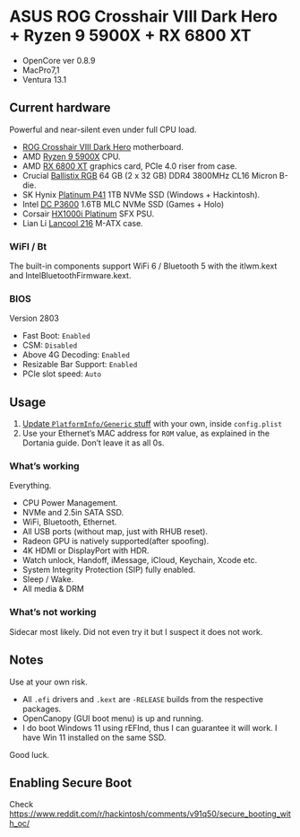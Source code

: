 # ASUS ROG Crosshair VIII Dark Hero + Ryzen 9 5900X + RX 6800 XT

- OpenCore ver 0.8.9
- MacPro7,1
- Ventura 13.1

## Current hardware

Powerful and near-silent even under full CPU load.

- [ROG Crosshair VIII Dark Hero](https://rog.asus.com/us/motherboards/rog-crosshair/rog-crosshair-viii-dark-hero-model/) motherboard.
- AMD [Ryzen 9 5900X](https://www.amd.com/en/products/cpu/amd-ryzen-9-5900x) CPU.
- AMD [RX 6800 XT](https://www.amd.com/en/products/graphics/amd-radeon-rx-6800-xt) graphics card, PCIe 4.0 riser from case.
- Crucial [Ballistix RGB](https://www.crucial.com/memory/ddr4/bl2k32g32c16u4bl) 64 GB (2 x 32 GB) DDR4 3800MHz CL16 Micron B-die.
- SK Hynix [Platinum P41](https://ssd.skhynix.com/platinum_p41/) 1TB NVMe SSD (Windows + Hackintosh).
- Intel [DC P3600](https://ark.intel.com/content/www/us/en/ark/products/80993/intel-ssd-dc-p3600-series-1-6tb-2-5in-pcie-3-0-20nm-mlc.html) 1.6TB MLC NVMe SSD (Games + Holo)
- Corsair [HX1000i Platinum](shorturl.at/oAL03) SFX PSU.
- Lian Li [Lancool 216](https://lian-li.com/product/lancool-216/) M-ATX case.

### WiFI / Bt

The built-in components support WiFi 6 / Bluetooth 5 with the itlwm.kext and IntelBluetoothFirmware.kext.

### BIOS

Version 2803

- Fast Boot: `Enabled`
- CSM: `Disabled`
- Above 4G Decoding: `Enabled`
- Resizable Bar Support: `Enabled`
- PCIe slot speed: `Auto`

## Usage

1. [Update `PlatformInfo/Generic` stuff](https://dortania.github.io/OpenCore-Post-Install/universal/iservices.html#generate-a-new-serial) with your own, inside `config.plist`
2. Use your Ethernet’s MAC address for `ROM` value, as explained in the Dortania guide. Don’t leave it as all 0s.

### What’s working

Everything.

- CPU Power Management.
- NVMe and 2.5in SATA SSD.
- WiFi, Bluetooth, Ethernet.
- All USB ports (without map, just with RHUB reset).
- Radeon GPU is natively supported(after spoofing).
- 4K HDMI or DisplayPort with HDR.
- Watch unlock, Handoff, iMessage, iCloud, Keychain, Xcode etc.
- System Integrity Protection (SIP) fully enabled.
- Sleep / Wake.
- All media & DRM

### What’s not working

Sidecar most likely. Did not even try it but I suspect it does not work.

## Notes

Use at your own risk. 

- All `.efi` drivers and `.kext` are `-RELEASE` builds from the respective packages. 
- OpenCanopy (GUI boot menu) is up and running.
- I do boot Windows 11 using rEFInd, thus I can guarantee it will work. I have Win 11 installed on the same SSD.

Good luck.

## Enabling Secure Boot
Check https://www.reddit.com/r/hackintosh/comments/v91q50/secure_booting_with_oc/
